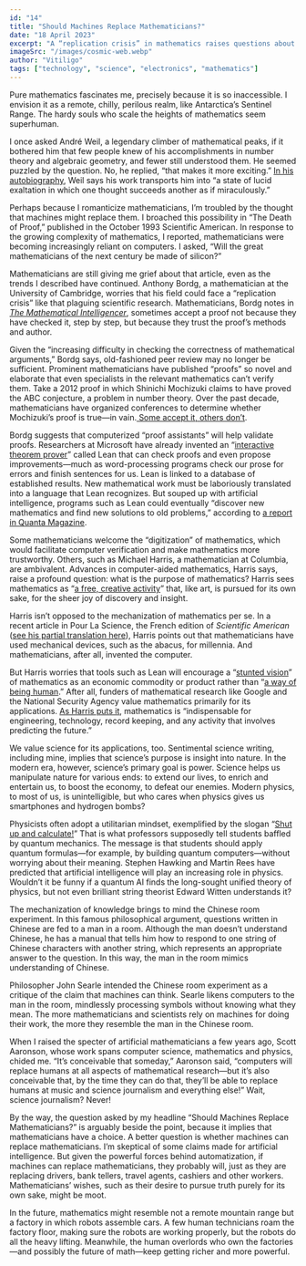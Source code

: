 ```yaml
---
id: "14"
title: "Should Machines Replace Mathematicians?"
date: "18 April 2023"
excerpt: "A “replication crisis” in mathematics raises questions about the purpose of knowledge"
imageSrc: "/images/cosmic-web.webp"
author: "Vitiligo"
tags: ["technology", "science", "electronics", "mathematics"]
---
```


Pure mathematics fascinates me, precisely because it is so inaccessible. I envision it as a remote, chilly, perilous realm, like Antarctica’s Sentinel Range. The hardy souls who scale the heights of mathematics seem superhuman.

I once asked André Weil, a legendary climber of mathematical peaks, if it bothered him that few people knew of his accomplishments in number theory and algebraic geometry, and fewer still understood them. He seemed puzzled by the question. No, he replied, “that makes it more exciting.” [In his autobiography](https://www.amazon.com/Apprenticeship-Mathematician-Andre-Weil/dp/3764326506/), Weil says his work transports him into “a state of lucid exaltation in which one thought succeeds another as if miraculously.”

Perhaps because I romanticize mathematicians, I’m troubled by the thought that machines might replace them. I broached this possibility in “The Death of Proof,” published in the October 1993 Scientific American. In response to the growing complexity of mathematics, I reported, mathematicians were becoming increasingly reliant on computers. I asked, “Will the great mathematicians of the next century be made of silicon?”

Mathematicians are still giving me grief about that article, even as the trends I described have continued. Anthony Bordg, a mathematician at the University of Cambridge, worries that his field could face a “replication crisis” like that plaguing scientific research. Mathematicians, Bordg notes in [_The Mathematical Intelligencer_](https://link.springer.com/article/10.1007/s00283-020-10037-7), sometimes accept a proof not because they have checked it, step by step, but because they trust the proof’s methods and author.

Given the “increasing difficulty in checking the correctness of mathematical arguments,” Bordg says, old-fashioned peer review may no longer be sufficient. Prominent mathematicians have published “proofs” so novel and elaborate that even specialists in the relevant mathematics can’t verify them. Take a 2012 proof in which Shinichi Mochizuki claims to have proved the ABC conjecture, a problem in number theory. Over the past decade, mathematicians have organized conferences to determine whether Mochizuki’s proof is true—in vain.[ Some accept it, others don’t](https://www.physicsforums.com/threads/shinichi-mochizukis-abc-conjecture-and-replication-crisis-in-maths.1002682/).

Bordg suggests that computerized “proof assistants” will help validate proofs. Researchers at Microsoft have already invented an “[interactive theorem prover](https://leanprover.github.io/)” called Lean that can check proofs and even propose improvements—much as word-processing programs check our prose for errors and finish sentences for us. Lean is linked to a database of established results. New mathematical work must be laboriously translated into a language that Lean recognizes. But souped up with artificial intelligence, programs such as Lean could eventually “discover new mathematics and find new solutions to old problems,” according to [a report in Quanta Magazine](https://www.quantamagazine.org/building-the-mathematical-library-of-the-future-20201001/).

Some mathematicians welcome the “digitization” of mathematics, which would facilitate computer verification and make mathematics more trustworthy. Others, such as Michael Harris, a mathematician at Columbia, are ambivalent. Advances in computer-aided mathematics, Harris says, raise a profound question: what is the purpose of mathematics? Harris sees mathematics as “[a free, creative activity](https://slate.com/technology/2015/03/computers-proving-mathematical-theorems-how-artificial-intelligence-could-change-math.html)” that, like art, is pursued for its own sake, for the sheer joy of discovery and insight.

Harris isn’t opposed to the mechanization of mathematics per se. In a recent article in Pour La Science, the French edition of _Scientific American_ ([see his partial translation here](https://siliconreckoner.substack.com/p/mathematicians-challenged-by-machines?s=r)), Harris points out that mathematicians have used mechanical devices, such as the abacus, for millennia. And mathematicians, after all, invented the computer.

But Harris worries that tools such as Lean will encourage a “[stunted vision](https://slate.com/technology/2015/03/computers-proving-mathematical-theorems-how-artificial-intelligence-could-change-math.html)” of mathematics as an economic commodity or product rather than “[a way of being human](https://siliconreckoner.substack.com/p/what-i-learned-in-philosophy-hall?s=w).” After all, funders of mathematical research like Google and the National Security Agency value mathematics primarily for its applications. [As Harris puts it](https://siliconreckoner.substack.com/p/on-the-implications-of-scholzes-liquid?s=w), mathematics is “indispensable for engineering, technology, record keeping, and any activity that involves predicting the future.”

We value science for its applications, too. Sentimental science writing, including mine, implies that science’s purpose is insight into nature. In the modern era, however, science’s primary goal is power. Science helps us manipulate nature for various ends: to extend our lives, to enrich and entertain us, to boost the economy, to defeat our enemies. Modern physics, to most of us, is unintelligible, but who cares when physics gives us smartphones and hydrogen bombs?

Physicists often adopt a utilitarian mindset, exemplified by the slogan “[Shut up and calculate!](https://physicstoday.scitation.org/doi/10.1063/1.2810963)” That is what professors supposedly tell students baffled by quantum mechanics. The message is that students should apply quantum formulas—for example, by building quantum computers—without worrying about their meaning. Stephen Hawking and Martin Rees have predicted that artificial intelligence will play an increasing role in physics. Wouldn’t it be funny if a quantum AI finds the long-sought unified theory of physics, but not even brilliant string theorist Edward Witten understands it?

The mechanization of knowledge brings to mind the Chinese room experiment. In this famous philosophical argument, questions written in Chinese are fed to a man in a room. Although the man doesn’t understand Chinese, he has a manual that tells him how to respond to one string of Chinese characters with another string, which represents an appropriate answer to the question. In this way, the man in the room mimics understanding of Chinese.

Philosopher John Searle intended the Chinese room experiment as a critique of the claim that machines can think. Searle likens computers to the man in the room, mindlessly processing symbols without knowing what they mean. The more mathematicians and scientists rely on machines for doing their work, the more they resemble the man in the Chinese room.

When I raised the specter of artificial mathematicians a few years ago, Scott Aaronson, whose work spans computer science, mathematics and physics, chided me. “It’s conceivable that someday,” Aaronson said, “computers will replace humans at all aspects of mathematical research—but it’s also conceivable that, by the time they can do that, they’ll be able to replace humans at music and science journalism and everything else!” Wait, science journalism? Never!

By the way, the question asked by my headline “Should Machines Replace Mathematicians?” is arguably beside the point, because it implies that mathematicians have a choice. A better question is whether machines can replace mathematicians. I’m skeptical of some claims made for artificial intelligence. But given the powerful forces behind automatization, if machines can replace mathematicians, they probably will, just as they are replacing drivers, bank tellers, travel agents, cashiers and other workers. Mathematicians’ wishes, such as their desire to pursue truth purely for its own sake, might be moot.

In the future, mathematics might resemble not a remote mountain range but a factory in which robots assemble cars. A few human technicians roam the factory floor, making sure the robots are working properly, but the robots do all the heavy lifting. Meanwhile, the human overlords who own the factories—and possibly the future of math—keep getting richer and more powerful.
